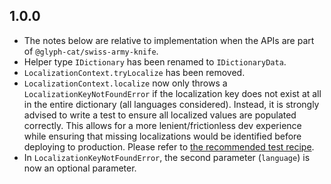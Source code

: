 ## 1.0.0
* The notes below are relative to implementation when the APIs are part of `@glyph-cat/swiss-army-knife`.
* Helper type `IDictionary` has been renamed to `IDictionaryData`.
* `LocalizationContext.tryLocalize` has been removed.
* `LocalizationContext.localize` now only throws a `LocalizationKeyNotFoundError` if the localization key does not exist at all in the entire dictionary (all languages considered). Instead, it is strongly advised to write a test to ensure all localized values are populated correctly. This allows for a more lenient/frictionless dev experience while ensuring that missing localizations would be identified before deploying to production. Please refer to [the recommended test recipe](https://github.com/glyph-cat/swiss-army-knife/blob/main/src/~services/localization/index.test.ts).
* In `LocalizationKeyNotFoundError`, the second parameter (`language`) is now an optional parameter.
